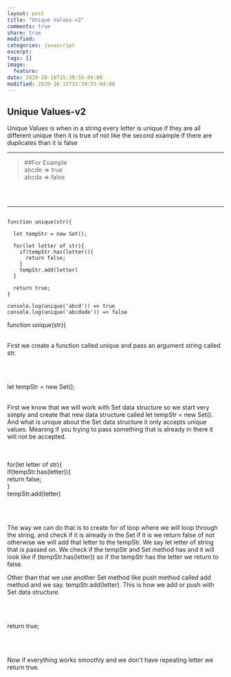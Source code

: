 ```yaml
---
layout: post
title: "Unique Values-v2"
comments: true
share: true
modified:
categories: javascript
excerpt:
tags: []
image:
  feature:
date: 2020-10-16T15:39:55-04:00
modified: 2020-16-15T15:39:55-04:00
---
```


## Unique Values-v2

Unique Values is when in a string every letter is unique if they are all different unique then it is true of not like the second example if there are duplicates than it is false
___

> ##For Example<br>
  abcde => true<br>
 abcda => false<br>
>
##
<br>

___

~~~

function unique(str){

  let tempStr = new Set();

  for(let letter of str){
    if(tempStr.has(letter)){
      return false;
    }
    tempStr.add(letter)
  }

  return true;
}

console.log(unique('abcd')) => true
console.log(unique('abcdade')) => false
~~~

function unique(str){ <br><br>

First we create a function called unique and pass an argument string called str.

<br><br>

let tempStr = new Set();
<br><br>

First we know that we will work with Set data structure so we start very simply and create that new data structure called let tempStr = new Set(). And what is unique about the Set data structure it only accepts unique values. Meaning if you trying to pass something that is already in there it will not be accepted.

<br><br>
for(let letter of str){ <br>
    if(tempStr.has(letter)){ <br>
    return false; <br>
    } <br>
  tempStr.add(letter)<br>

<br><br> 

The way we can do that is to create for of loop where we will loop through the string, and check if it is already in the Set if it is we return false of not otherwise we will add that letter to the tempStr. We say let letter of string that is passed on. We check if the tempStr and Set method has and it will look like if (tempStr.has(letter)) so if the tempStr has the letter we return to false.

Other than that we use another Set method like push method called add method and we say. tempStr.add(letter). This is how we add or push with Set data structure.


<br><br>

return true;

 
<br><br>

Now if everything works smoothly and we don't have repeating letter we return true.


<br><br>

